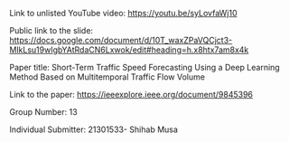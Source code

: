 Link to unlisted YouTube video:
https://youtu.be/syLovfaWj10


Public link to the slide:
https://docs.google.com/document/d/10T_waxZPaVQCjct3-MlkLsu19wIgbYAtRdaCN6Lxwok/edit#heading=h.x8htx7am8x4k

Paper title:
Short-Term Traffic Speed Forecasting Using a Deep Learning Method Based on Multitemporal Traffic Flow Volume


Link to the paper:
https://ieeexplore.ieee.org/document/9845396


Group Number: 13


Individual Submitter:
21301533- Shihab Musa
